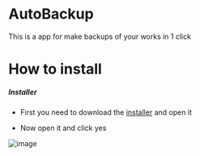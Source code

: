 # AutoBackup
This is a app for make backups of your works in 1 click
# How to install
#####   Installer
- First you need to download the [installer](https://github.com/jugandomiguel/AutoBackup/releases/download/Installer/AutoBackupInstaller.exe) and open it

- Now open it and click yes

![image](https://user-images.githubusercontent.com/73621705/209161902-12ccdfeb-d94b-405d-996d-afa185b1aa0a.png)

